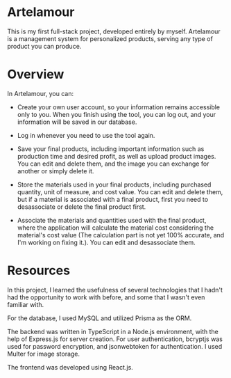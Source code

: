 # Artelamour

This is my first full-stack project, developed entirely by myself. Artelamour is a management system for personalized products, serving any type of product you can produce.


# Overview

In Artelamour, you can:

- Create your own user account, so your information remains accessible only to you. When you finish using the tool, you can log out, and your information will be saved in our database.

- Log in whenever you need to use the tool again.

- Save your final products, including important information such as production time and desired profit, as well as upload product images. You can edit and delete them, and the image you can exchange for another or simply delete it.

- Store the materials used in your final products, including purchased quantity, unit of measure, and cost value. You can edit and delete them, but if a material is associated with a final product, first you need to desassociate or delete the final product first.

- Associate the materials and quantities used with the final product, where the application will calculate the material cost considering the material's cost value (The calculation part is not yet 100% accurate, and I'm working on fixing it.). You can edit and desassociate them.


# Resources

In this project, I learned the usefulness of several technologies that I hadn't had the opportunity to work with before, and some that I wasn't even familiar with.

For the database, I used MySQL and utilized Prisma as the ORM.

The backend was written in TypeScript in a Node.js environment, with the help of Express.js for server creation. For user authentication, bcryptjs was used for password encryption, and jsonwebtoken for authentication. I used Multer for image storage.

The frontend was developed using React.js.
